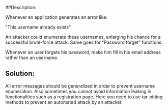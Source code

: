 ##Description:

Whenever an application generates an error like:

"This username already exists"

An attacker could enumerate these usernames, enlarging his chance for a successful
brute-force attack. Same goes for "Password forget" functions.

Whenever an user forgets his password, make him fill in his email address
rather than an username.

## Solution:

All error messages should be generalized in order to prevent username enumeration.
Also sometimes you cannot avoid information leaking in functionalities such as a
registration page. Here you need to use tar-pitting methods to prevent an automated
attack by an attacker.

